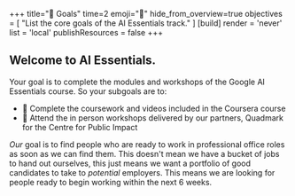 +++
title="🎯 Goals"
time=2
emoji="🎯"
hide_from_overview=true
objectives = [
  "List the core goals of the AI Essentials track."
]
[build]
  render = 'never'
  list = 'local'
  publishResources = false
+++

## Welcome to AI Essentials.

Your goal is to complete the modules and workshops of the Google AI Essentials course. So your subgoals are to:

- 🎯 Complete the coursework and videos included in the Coursera course
- 🎯 Attend the in person workshops delivered by our partners, Quadmark for the Centre for Public Impact

_Our_ goal is to find people who are ready to work in professional office roles as soon as we can find them. This doesn't mean we have a bucket of jobs to hand out ourselves, this just means we want a portfolio of good candidates to take to _potential_ employers. This means we are looking for people ready to begin working within the next 6 weeks. 
